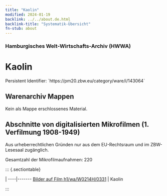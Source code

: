 ```yaml
---
title: "Kaolin"
modified: 2024-01-19
backlink: ../../about.de.html
backlink-title: "Systematik-Übersicht"
fn-stub: about
---
```


### Hamburgisches Welt-Wirtschafts-Archiv (HWWA)

# Kaolin

<div class="hint">Persistent Identifier: `https://pm20.zbw.eu/category/ware/i/143064`</div>







## Warenarchiv Mappen





Kein als Mappe erschlossenes Material.



<a id="filmsections" />

## Abschnitte von digitalisierten Mikrofilmen (1. Verfilmung 1908-1949)

<p>Aus urheberrechtlichen Gründen nur aus dem EU-Rechtsraum und im ZBW-Lesesaal zugänglich.</p>


<p>Gesamtzahl der Mikrofilmaufnahmen: 220</p>





::: {.sectiontable}

 | 
----|-------
<a class="btn" href="https://pm20.zbw.eu/film/h1/wa/W0214H/0331" rel="nofollow">Bilder auf Film h1/wa/W0214H/0331</a> | Kaolin


:::
















